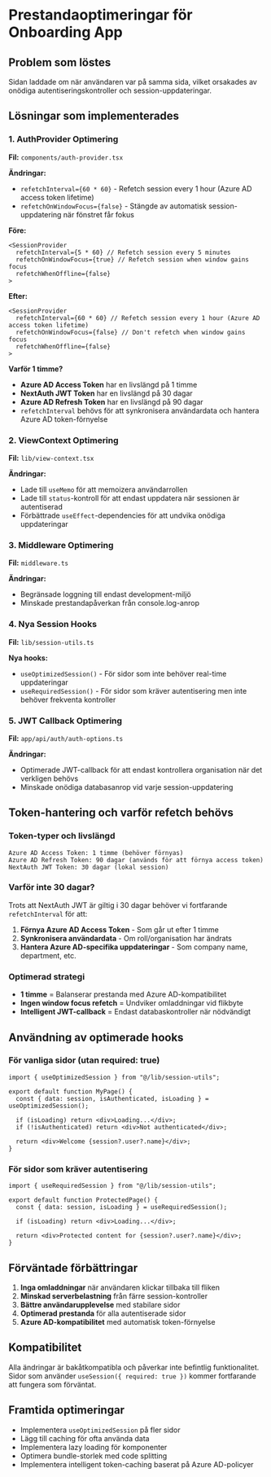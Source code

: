 # Prestandaoptimeringar för Onboarding App

## Problem som löstes

Sidan laddade om när användaren var på samma sida, vilket orsakades av onödiga autentiseringskontroller och session-uppdateringar.

## Lösningar som implementerades

### 1. AuthProvider Optimering

**Fil:** `components/auth-provider.tsx`

**Ändringar:**
- `refetchInterval={60 * 60}` - Refetch session every 1 hour (Azure AD access token lifetime)
- `refetchOnWindowFocus={false}` - Stängde av automatisk session-uppdatering när fönstret får fokus

**Före:**
```tsx
<SessionProvider
  refetchInterval={5 * 60} // Refetch session every 5 minutes
  refetchOnWindowFocus={true} // Refetch session when window gains focus
  refetchWhenOffline={false}
>
```

**Efter:**
```tsx
<SessionProvider
  refetchInterval={60 * 60} // Refetch session every 1 hour (Azure AD access token lifetime)
  refetchOnWindowFocus={false} // Don't refetch when window gains focus
  refetchWhenOffline={false}
>
```

**Varför 1 timme?**
- **Azure AD Access Token** har en livslängd på 1 timme
- **NextAuth JWT Token** har en livslängd på 30 dagar
- **Azure AD Refresh Token** har en livslängd på 90 dagar
- `refetchInterval` behövs för att synkronisera användardata och hantera Azure AD token-förnyelse

### 2. ViewContext Optimering

**Fil:** `lib/view-context.tsx`

**Ändringar:**
- Lade till `useMemo` för att memoizera användarrollen
- Lade till `status`-kontroll för att endast uppdatera när sessionen är autentiserad
- Förbättrade `useEffect`-dependencies för att undvika onödiga uppdateringar

### 3. Middleware Optimering

**Fil:** `middleware.ts`

**Ändringar:**
- Begränsade loggning till endast development-miljö
- Minskade prestandapåverkan från console.log-anrop

### 4. Nya Session Hooks

**Fil:** `lib/session-utils.ts`

**Nya hooks:**
- `useOptimizedSession()` - För sidor som inte behöver real-time uppdateringar
- `useRequiredSession()` - För sidor som kräver autentisering men inte behöver frekventa kontroller

### 5. JWT Callback Optimering

**Fil:** `app/api/auth/auth-options.ts`

**Ändringar:**
- Optimerade JWT-callback för att endast kontrollera organisation när det verkligen behövs
- Minskade onödiga databasanrop vid varje session-uppdatering

## Token-hantering och varför refetch behövs

### Token-typer och livslängd
```
Azure AD Access Token: 1 timme (behöver förnyas)
Azure AD Refresh Token: 90 dagar (används för att förnya access token)
NextAuth JWT Token: 30 dagar (lokal session)
```

### Varför inte 30 dagar?
Trots att NextAuth JWT är giltig i 30 dagar behöver vi fortfarande `refetchInterval` för att:

1. **Förnya Azure AD Access Token** - Som går ut efter 1 timme
2. **Synkronisera användardata** - Om roll/organisation har ändrats
3. **Hantera Azure AD-specifika uppdateringar** - Som company name, department, etc.

### Optimerad strategi
- **1 timme** = Balanserar prestanda med Azure AD-kompatibilitet
- **Ingen window focus refetch** = Undviker omladdningar vid flikbyte
- **Intelligent JWT-callback** = Endast databaskontroller när nödvändigt

## Användning av optimerade hooks

### För vanliga sidor (utan required: true)
```tsx
import { useOptimizedSession } from "@/lib/session-utils";

export default function MyPage() {
  const { data: session, isAuthenticated, isLoading } = useOptimizedSession();

  if (isLoading) return <div>Loading...</div>;
  if (!isAuthenticated) return <div>Not authenticated</div>;

  return <div>Welcome {session?.user?.name}</div>;
}
```

### För sidor som kräver autentisering
```tsx
import { useRequiredSession } from "@/lib/session-utils";

export default function ProtectedPage() {
  const { data: session, isLoading } = useRequiredSession();

  if (isLoading) return <div>Loading...</div>;

  return <div>Protected content for {session?.user?.name}</div>;
}
```

## Förväntade förbättringar

1. **Inga omladdningar** när användaren klickar tillbaka till fliken
2. **Minskad serverbelastning** från färre session-kontroller
3. **Bättre användarupplevelse** med stabilare sidor
4. **Optimerad prestanda** för alla autentiserade sidor
5. **Azure AD-kompatibilitet** med automatisk token-förnyelse

## Kompatibilitet

Alla ändringar är bakåtkompatibla och påverkar inte befintlig funktionalitet. Sidor som använder `useSession({ required: true })` kommer fortfarande att fungera som förväntat.

## Framtida optimeringar

- Implementera `useOptimizedSession` på fler sidor
- Lägg till caching för ofta använda data
- Implementera lazy loading för komponenter
- Optimera bundle-storlek med code splitting
- Implementera intelligent token-caching baserat på Azure AD-policyer

